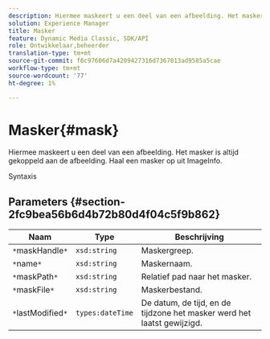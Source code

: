 ```yaml
---
description: Hiermee maskeert u een deel van een afbeelding. Het masker is altijd gekoppeld aan de afbeelding. Haal een masker op uit ImageInfo.
solution: Experience Manager
title: Masker
feature: Dynamic Media Classic, SDK/API
role: Ontwikkelaar,beheerder
translation-type: tm+mt
source-git-commit: f6c97606d7a4209427316d7367013ad9585a5cae
workflow-type: tm+mt
source-wordcount: '77'
ht-degree: 1%

---
```



# Masker{#mask}

Hiermee maskeert u een deel van een afbeelding. Het masker is altijd gekoppeld aan de afbeelding. Haal een masker op uit ImageInfo.

Syntaxis

## Parameters {#section-2fc9bea56b6d4b72b80d4f04c5f9b862}

| Naam | Type | Beschrijving |
|---|---|---|
| `*`maskHandle`*` | `xsd:string` | Maskergreep. |
| `*`name`*` | `xsd:string` | Maskernaam. |
| `*`maskPath`*` | `xsd:string` | Relatief pad naar het masker. |
| `*`maskFile`*` | `xsd:string` | Maskerbestand. |
| `*`lastModified`*` | `types:dateTime` | De datum, de tijd, en de tijdzone het masker werd het laatst gewijzigd. |

